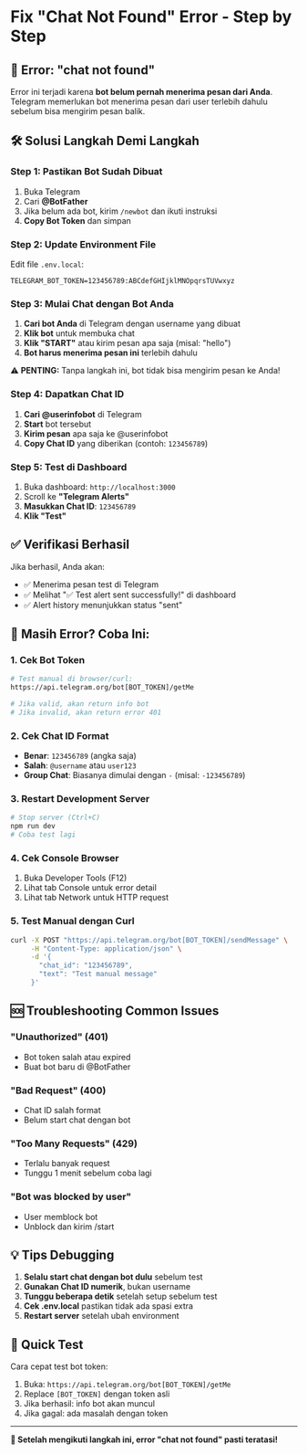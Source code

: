 # Fix "Chat Not Found" Error - Step by Step

## 🚨 **Error: "chat not found"**

Error ini terjadi karena **bot belum pernah menerima pesan dari Anda**. Telegram memerlukan bot menerima pesan dari user terlebih dahulu sebelum bisa mengirim pesan balik.

## 🛠️ **Solusi Langkah Demi Langkah**

### **Step 1: Pastikan Bot Sudah Dibuat**
1. Buka Telegram
2. Cari **@BotFather**
3. Jika belum ada bot, kirim `/newbot` dan ikuti instruksi
4. **Copy Bot Token** dan simpan

### **Step 2: Update Environment File**
Edit file `.env.local`:
```env
TELEGRAM_BOT_TOKEN=123456789:ABCdefGHIjklMNOpqrsTUVwxyz
```

### **Step 3: Mulai Chat dengan Bot Anda**
1. **Cari bot Anda** di Telegram dengan username yang dibuat
2. **Klik bot** untuk membuka chat
3. **Klik "START"** atau kirim pesan apa saja (misal: "hello")
4. **Bot harus menerima pesan ini** terlebih dahulu

⚠️ **PENTING:** Tanpa langkah ini, bot tidak bisa mengirim pesan ke Anda!

### **Step 4: Dapatkan Chat ID**
1. **Cari @userinfobot** di Telegram
2. **Start** bot tersebut
3. **Kirim pesan** apa saja ke @userinfobot
4. **Copy Chat ID** yang diberikan (contoh: `123456789`)

### **Step 5: Test di Dashboard**
1. Buka dashboard: `http://localhost:3000`
2. Scroll ke **"Telegram Alerts"**
3. **Masukkan Chat ID**: `123456789`
4. **Klik "Test"**

## ✅ **Verifikasi Berhasil**

Jika berhasil, Anda akan:
- ✅ Menerima pesan test di Telegram
- ✅ Melihat "✅ Test alert sent successfully!" di dashboard
- ✅ Alert history menunjukkan status "sent"

## 🔧 **Masih Error? Coba Ini:**

### **1. Cek Bot Token**
```bash
# Test manual di browser/curl:
https://api.telegram.org/bot[BOT_TOKEN]/getMe

# Jika valid, akan return info bot
# Jika invalid, akan return error 401
```

### **2. Cek Chat ID Format**
- **Benar**: `123456789` (angka saja)
- **Salah**: `@username` atau `user123`
- **Group Chat**: Biasanya dimulai dengan `-` (misal: `-123456789`)

### **3. Restart Development Server**
```bash
# Stop server (Ctrl+C)
npm run dev
# Coba test lagi
```

### **4. Cek Console Browser**
1. Buka Developer Tools (F12)
2. Lihat tab Console untuk error detail
3. Lihat tab Network untuk HTTP request

### **5. Test Manual dengan Curl**
```bash
curl -X POST "https://api.telegram.org/bot[BOT_TOKEN]/sendMessage" \
     -H "Content-Type: application/json" \
     -d '{
       "chat_id": "123456789",
       "text": "Test manual message"
     }'
```

## 🆘 **Troubleshooting Common Issues**

### **"Unauthorized" (401)**
- Bot token salah atau expired
- Buat bot baru di @BotFather

### **"Bad Request" (400)**
- Chat ID salah format
- Belum start chat dengan bot

### **"Too Many Requests" (429)**
- Terlalu banyak request
- Tunggu 1 menit sebelum coba lagi

### **"Bot was blocked by user"**
- User memblock bot
- Unblock dan kirim /start

## 💡 **Tips Debugging**

1. **Selalu start chat dengan bot dulu** sebelum test
2. **Gunakan Chat ID numerik**, bukan username
3. **Tunggu beberapa detik** setelah setup sebelum test
4. **Cek .env.local** pastikan tidak ada spasi extra
5. **Restart server** setelah ubah environment

## 🎯 **Quick Test**

Cara cepat test bot token:
1. Buka: `https://api.telegram.org/bot[BOT_TOKEN]/getMe`
2. Replace `[BOT_TOKEN]` dengan token asli
3. Jika berhasil: info bot akan muncul
4. Jika gagal: ada masalah dengan token

---

**🎉 Setelah mengikuti langkah ini, error "chat not found" pasti teratasi!**
